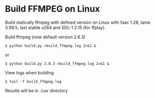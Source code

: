 Build FFMPEG on Linux
=====================

Build statically ffmpeg with defined version on Linux with faac 1.28, lame 3.99.5, last stable x264 and SDL-1.2.15 (for ffplay).

Build ffmpeg (now default version 2.6.3)

    $ python build.py >build_ffmpeg.log 2>&1 &

or

    $ python build.py 2.0.3 >build_ffmpeg.log 2>&1 &

View logs when building

    $ tail -f build_ffmpeg.log

Results will be in ./usr directory
